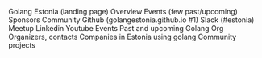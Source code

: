 Golang Estonia (landing page)
	Overview
	Events (few past/upcoming)
	Sponsors
Community
	Github (golangestonia.github.io #1)
	Slack (#estonia)
	Meetup
	Linkedin
	Youtube
Events
	Past and upcoming
Golang Org
	Organizers, contacts
Companies in Estonia using golang
Community projects